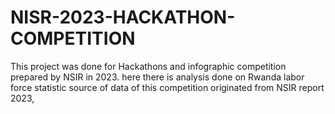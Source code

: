# NISR-2023-HACKATHON-COMPETITION
This project was done for Hackathons and infographic competition prepared by NSIR in 2023. here there is analysis done on Rwanda labor force statistic  source of data of this competition originated from NSIR report 2023, 
